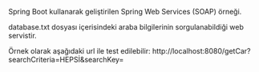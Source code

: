 Spring Boot kullanarak geliştirilen Spring Web Services (SOAP) örneği. 

database.txt dosyası içerisindeki araba bilgilerinin sorgulanabildiği web servistir.

Örnek olarak aşağıdaki url ile test edilebilir:
http://localhost:8080/getCar?searchCriteria=HEPSİ&searchKey=
